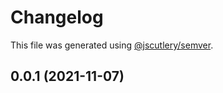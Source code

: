 # Changelog

This file was generated using [@jscutlery/semver](https://github.com/jscutlery/semver).

## 0.0.1 (2021-11-07)
